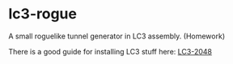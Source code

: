 # lc3-rogue
A small roguelike tunnel generator in LC3 assembly. (Homework)

There is a good guide for installing LC3 stuff here: [LC3-2048](https://github.com/rpendleton/lc3-2048)
